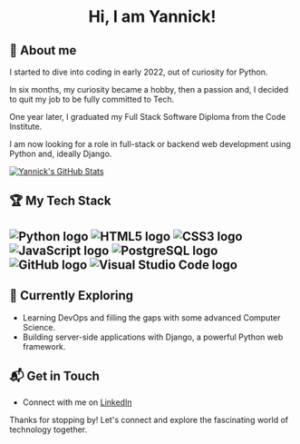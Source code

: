 <div align="center">

# Hi, I am Yannick!

</div>

## 🔭 About me

I started to dive into coding in early 2022, out of curiosity for Python.

In six months, my curiosity became a hobby, then a passion and, I decided to quit my job to be fully committed to Tech.

One year later, I graduated my Full Stack Software Diploma from the Code Institute.

I am now looking for a role in full-stack or backend web development using Python and, ideally Django.

<a href="https://github.com/yannickferenczi/yannickferenczi">
  <img align="center" src="https://github-readme-stats.vercel.app/api?username=yannickferenczi&show_icons=true&line_height=27&count_private=true&title_color=ffffff&text_color=c9cacc&icon_color=2bbc8a&bg_color=1d1f21" alt="Yannick's GitHub Stats" />
</a>

## 🏆 My Tech Stack

![Python logo](https://www.vectorlogo.zone/logos/python/python-icon.svg)
![HTML5 logo](https://www.vectorlogo.zone/logos/w3_html5/w3_html5-icon.svg)
![CSS3 logo](https://www.vectorlogo.zone/logos/w3_css/w3_css-icon.svg)
![JavaScript logo](https://www.vectorlogo.zone/logos/javascript/javascript-icon.svg)
![PostgreSQL logo](https://www.vectorlogo.zone/logos/postgresql/postgresql-icon.svg)
![GitHub logo](https://www.vectorlogo.zone/logos/github/github-icon.svg)
![Visual Studio Code logo](https://www.vectorlogo.zone/logos/visualstudio_code/visualstudio_code-icon.svg)
---

## 🌱 Currently Exploring

  - Learning DevOps and filling the gaps with some advanced Computer Science.
  - Building server-side applications with Django, a powerful Python web framework.

## 📬 Get in Touch

- Connect with me on [LinkedIn](https://www.linkedin.com/in/yannickferenczi/)

Thanks for stopping by! Let's connect and explore the fascinating world of technology together.
